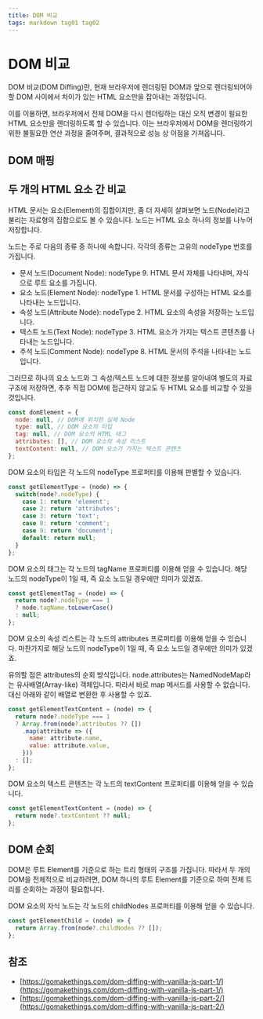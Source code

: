 ```yaml
---
title: DOM 비교
tags: markdown tag01 tag02
---
```


# DOM 비교

DOM 비교(DOM Diffing)란, 현재 브라우저에 렌더링된 DOM과 앞으로 렌더링되어야 할 DOM 사이에서 차이가 있는 HTML 요소만을 잡아내는 과정입니다.

이를 이용하면, 브라우저에서 전체 DOM을 다시 렌더링하는 대신 오직 변경이 필요한 HTML 요소만을 렌더링하도록 할 수 있습니다. 이는 브라우저에서 DOM을 렌더링하기 위한 불필요한 연산 과정을 줄여주며, 결과적으로 성능 상 이점을 가져옵니다.

## DOM 매핑

## 두 개의 HTML 요소 간 비교

HTML 문서는 요소(Element)의 집합이지만, 좀 더 자세히 살펴보면 노드(Node)라고 불리는 자료형의 집합으로도 볼 수 있습니다. 노드는 HTML 요소 하나의 정보를 나누어 저장합니다.

노드는 주로 다음의 종류 중 하나에 속합니다. 각각의 종류는 고유의 nodeType 번호를 가집니다.

* 문서 노드(Document Node): nodeType 9. HTML 문서 자체를 나타내며, 자식으로 루트 요소를 가집니다.
* 요소 노드(Element Node): nodeType 1. HTML 문서를 구성하는 HTML 요소를 나타내는 노드입니다.
* 속성 노드(Attribute Node): nodeType 2. HTML 요소의 속성을 저장하는 노드입니다.
* 텍스트 노드(Text Node): nodeType 3. HTML 요소가 가지는 텍스트 콘텐츠를 나타내는 노드입니다.
* 주석 노드(Comment Node): nodeType 8. HTML 문서의 주석을 나타내는 노드입니다.

그러므로 하나의 요소 노드와 그 속성/텍스트 노드에 대한 정보를 알아내여 별도의 자료구조에 저장하면, 추후 직접 DOM에 접근하지 않고도 두 HTML 요소를 비교할 수 있을 것입니다.

```javascript
const domElement = {
  node: null, // DOM에 위치한 실제 Node
  type: null, // DOM 요소의 타입
  tag: null, // DOM 요소의 HTML 태그
  attributes: [], // DOM 요소의 속성 리스트
  textContent: null, // DOM 요소가 가지는 텍스트 콘텐츠
};
```

DOM 요소의 타입은 각 노드의 nodeType 프로퍼티를 이용해 판별할 수 있습니다.

```javascript
const getElementType = (node) => {
  switch(node?.nodeType) {
    case 1: return 'element';
    case 2: return 'attributes';
    case 3: return 'text';
    case 8: return 'comment';
    case 9: return 'document';
    default: return null;
  }
};
```

DOM 요소의 태그는 각 노드의 tagName 프로퍼티를 이용해 얻을 수 있습니다. 해당 노드의 nodeType이 1일 때, 즉 요소 노드일 경우에만 의미가 있겠죠.

```javascript
const getElementTag = (node) => {
  return node?.nodeType === 1
  ? node.tagName.toLowerCase()
  : null;
};
```

DOM 요소의 속성 리스트는 각 노드의 attributes 프로퍼티를 이용해 얻을 수 있습니다. 마찬가지로 해당 노드의 nodeType이 1일 때, 즉 요소 노드일 경우에만 의미가 있겠죠.

유의할 점은 attributes의 순회 방식입니다. node.attributes는 NamedNodeMap라는 유사배열(Array-like) 객체입니다. 따라서 바로 map 메서드를 사용할 수 없습니다. 대신 아래와 같이 배열로 변환한 후 사용할 수 있죠.

```javascript
const getElementTextContent = (node) => {
  return node?.nodeType === 1
  ? Array.from(node?.attributes ?? [])
    .map(attribute => ({
      name: attribute.name,
      value: attribute.value,
    }))
  : [];
};
```

DOM 요소의 텍스트 콘텐츠는 각 노드의 textContent 프로퍼티를 이용해 얻을 수 있습니다.

```javascript
const getElementTextContent = (node) => {
  return node?.textContent ?? null;
};
```

## DOM 순회

DOM은 루트 Element를 기준으로 하는 트리 형태의 구조를 가집니다. 따라서 두 개의 DOM을 전체적으로 비교하려면, DOM 하나의 루트 Element를 기준으로 하여 전체 트리를 순회하는 과정이 필요합니다.

DOM 요소의 자식 노드는 각 노드의 childNodes 프로퍼티를 이용해 얻을 수 있습니다.

```javascript
const getElementChild = (node) => {
  return Array.from(node?.childNodes ?? []);
};
```

## 참조

* [https://gomakethings.com/dom-diffing-with-vanilla-js-part-1/](https://gomakethings.com/dom-diffing-with-vanilla-js-part-1/)
* [https://gomakethings.com/dom-diffing-with-vanilla-js-part-2/](https://gomakethings.com/dom-diffing-with-vanilla-js-part-2/)
